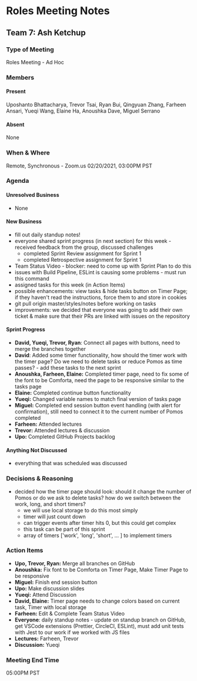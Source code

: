 # Roles Meeting Notes

## Team 7: Ash Ketchup

### Type of Meeting
Roles Meeting - Ad Hoc

### Members

#### Present
Uposhanto Bhattacharya, Trevor Tsai, Ryan Bui, Qingyuan Zhang, Farheen Ansari, Yueqi Wang, Elaine Ha, Anoushka Dave, Miguel Serrano 

#### Absent 
None

### When & Where 
Remote, Synchronous - Zoom.us
02/20/2021, 03:00PM PST

### Agenda

#### Unresolved Business
- None

#### New Business
- fill out daily standup notes!
- everyone shared sprint progress (in next section) for this week - received feedback from the group, discussed challenges
  - completed Sprint Review assignment for Sprint 1
  - completed Retrospective assignment for Sprint 1
- Team Status Video - blocker: need to come up with Sprint Plan to do this
- issues with Build Pipeline, ESLint is causing some problems - must run this command
- assigned tasks for this week (in Action Items)
- possible enhancements: view tasks & hide tasks button on Timer Page; if they haven't read the instructions, force them to and store in cookies
- git pull origin master/styles/notes before working on tasks
- improvements: we decided that everyone was going to add their own ticket & make sure that their PRs are linked with issues on the repository

#### Sprint Progress 
- **David, Yueqi, Trevor, Ryan**: Connect all pages with buttons, need to merge the branches together 
- **David**: Added some timer functionality, how should the timer work with the timer page? Do we need to delete tasks or reduce Pomos as time passes? - add these tasks to the next sprint
- **Anoushka, Farheen, Elaine:** Completed timer page, need to fix some of the font to be Comforta, need the page to be responsive similar to the tasks page
- **Elaine:** Completed continue button functionality 
- **Yueqi:** Changed variable names to match final version of tasks page
- **Miguel:** Completed end session button event handling (with alert for confirmation), still need to connect it to the current number of Pomos completed
- **Farheen:** Attended lectures
- **Trevor:** Attended lectures & discussion
- **Upo:** Completed GitHub Projects backlog

#### Anything Not Discussed
- everything that was scheduled was discussed

### Decisions & Reasoning
- decided how the timer page should look: should it change the number of Pomos or do we ask to delete tasks? how do we switch between the work, long, and short timers?
  - we will use local storage to do this most simply
  - timer will just count down 
  - can trigger events after timer hits 0, but this could get complex
  - this task can be part of this sprint
  - array of timers ['work', 'long', 'short', ... ] to implement timers

### Action Items
- **Upo, Trevor, Ryan:** Merge all branches on GitHub
- **Anoushka:** Fix font to be Comforta on Timer Page, Make Timer Page to be responsive
- **Miguel:** Finish end session button
- **Upo:** Make discussion slides
- **Yueqi:** Attend Discussion
- **David, Elaine:** Timer page needs to change colors based on current task, Timer with local storage
- **Farheen:** Edit & Complete Team Status Video 
- **Everyone**: daily standup notes - update on standup branch on GitHub, get VSCode extensions (Prettier, CircleCI, ESLint), must add unit tests with Jest to our work if we worked with JS files
- **Lectures:** Farheen, Trevor
- **Discussion:** Yueqi

### Meeting End Time
05:00PM PST

